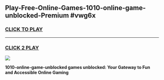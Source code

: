 
## Play-Free-Online-Games-1010-online-game-unblocked-Premium #vwg6x
<h3>
<a href="https://premium.freeplayer.one?title=1010-online-game-unblocked&ref=8M">CLICK TO PLAY</a></h3>
<hr>

<h3>
<a href="https://premium.freeplayer.one?title=1010-online-game-unblocked&ref=8M">CLICK 2 PLAY</a>
  
</h3>

<a href="https://premium.freeplayer.one?title=1010-online-game-unblocked&ref=8M"><img src="https://clearcache.store/games.png"></a>


**1010-online-game-unblocked games unblocked: Your Gateway to Fun and Accessible Online Gaming**
